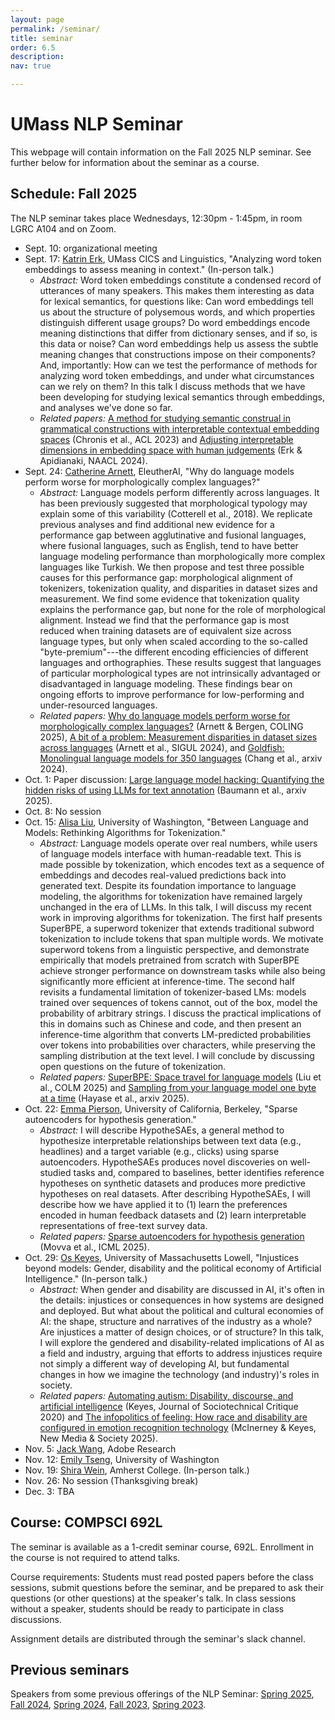 ```yaml
---
layout: page
permalink: /seminar/
title: seminar
order: 6.5
description:
nav: true

---
```


# UMass NLP Seminar

This webpage will contain information on the Fall 2025 NLP seminar.
See further below for information about the seminar as a course.

## Schedule: Fall 2025

The NLP seminar takes place Wednesdays, 12:30pm - 1:45pm, in room LGRC A104 and on Zoom.

- Sept. 10: organizational meeting
- Sept. 17: [Katrin Erk](https://www.katrinerk.com/), UMass CICS and Linguistics, "Analyzing word token embeddings to assess meaning in context."  (In-person talk.)
  - *Abstract:* Word token embeddings constitute a condensed record of utterances of many speakers. This makes them interesting as data for lexical semantics, for questions like: Can word embeddings tell us about the structure of polysemous words, and which properties distinguish different usage groups? Do word embeddings encode meaning distinctions that differ from dictionary senses, and if so, is this data or noise? Can word embeddings help us assess the subtle meaning changes that  constructions impose on their components? And, importantly: How can we test the performance of methods for analyzing word token embeddings, and under what circumstances can we rely on them? In this talk I discuss methods that we have been developing for studying lexical semantics through embeddings, and analyses we've done so far. 
  - *Related papers:*
  [A method for studying semantic construal in grammatical constructions with interpretable contextual embedding spaces](https://aclanthology.org/2023.acl-long.14/) (Chronis et al., ACL 2023) and [Adjusting interpretable dimensions in embedding space with human judgements](https://aclanthology.org/2024.naacl-long.146/) (Erk & Apidianaki, NAACL 2024).
- Sept. 24: [Catherine Arnett](https://www.catherinearnett.github.io/), EleutherAI, "Why do language models perform worse for morphologically complex languages?"
  - *Abstract:* Language models perform differently across languages. It has been previously suggested that morphological typology may explain some of this variability (Cotterell et al., 2018). We replicate previous analyses and find additional new evidence for a performance gap between agglutinative and fusional languages, where fusional languages, such as English, tend to have better language modeling performance than morphologically more complex languages like Turkish. We then propose and test three possible causes for this performance gap: morphological alignment of tokenizers, tokenization quality, and disparities in dataset sizes and measurement. We find some evidence that tokenization quality explains the performance gap, but none for the role of morphological alignment. Instead we find that the performance gap is most reduced when training datasets are of equivalent size across language types, but only when scaled according to the so-called "byte-premium"---the different encoding efficiencies of different languages and orthographies. These results suggest that languages of particular morphological types are not intrinsically advantaged or disadvantaged in language modeling. These findings bear on ongoing efforts to improve performance for low-performing and under-resourced languages.
  - *Related papers:* [Why do language models perform worse for morphologically complex languages?](https://aclanthology.org/2025.coling-main.441/) (Arnett & Bergen, COLING 2025), [A bit of a problem: Measurement disparities in dataset sizes across languages](https://aclanthology.org/2024.sigul-1.1.pdf) (Arnett et al., SIGUL 2024), and [Goldfish: Monolingual language models for 350 languages](https://arxiv.org/pdf/2408.10441) (Chang et al., arxiv 2024).
- Oct. 1: Paper discussion: [Large language model hacking: Quantifying the hidden risks of using LLMs for text annotation](https://arxiv.org/abs/2509.08825) (Baumann et al., arxiv 2025).
- Oct. 8: No session
- Oct. 15: [Alisa Liu](https://alisawuffles.github.io/), University of Washington, "Between Language and Models: Rethinking Algorithms for Tokenization."
  - *Abstract:* Language models operate over real numbers, while users of language models interface with human-readable text. This is made possible by tokenization, which encodes text as a sequence of embeddings and decodes real-valued predictions back into generated text. Despite its foundation importance to language modeling, the algorithms for tokenization have remained largely unchanged in the era of LLMs. In this talk, I will discuss my recent work in improving algorithms for tokenization. The first half presents SuperBPE, a superword tokenizer that extends traditional subword tokenization to include tokens that span multiple words. We motivate superword tokens from a linguistic perspective, and demonstrate empirically that models pretrained from scratch with SuperBPE achieve stronger performance on downstream tasks while also being significantly more efficient at inference-time. The second half revisits a fundamental limitation of tokenizer-based LMs: models trained over sequences of tokens cannot, out of the box, model the probability of arbitrary strings. I discuss the practical implications of this in domains such as Chinese and code, and then present an inference-time algorithm that converts LM-predicted probabilities over tokens into probabilities over characters, while preserving the sampling distribution at the text level. I will conclude by discussing open questions on the future of tokenization.
  - *Related papers:* [SuperBPE: Space travel for language models](https://arxiv.org/abs/2509.08825) (Liu et al., COLM 2025) and [Sampling from your language model one byte at a time](https://arxiv.org/abs/2509.08825) (Hayase et al., arxiv 2025). 
- Oct. 22: [Emma Pierson](https://people.eecs.berkeley.edu/~emmapierson/), University of California, Berkeley, "Sparse autoencoders for hypothesis generation."
  - *Abstract:* I will describe HypotheSAEs, a general method to hypothesize interpretable relationships between text data (e.g., headlines) and a target variable (e.g., clicks) using sparse autoencoders. HypotheSAEs produces novel discoveries on well-studied tasks and, compared to baselines, better identifies reference hypotheses on synthetic datasets and produces more predictive hypotheses on real datasets. After describing HypotheSAEs, I will describe how we have applied it to (1) learn the preferences encoded in human feedback datasets and (2) learn interpretable representations of free-text survey data.
  - *Related papers:* [Sparse autoencoders for hypothesis generation](https://openreview.net/pdf?id=4R0pugRyN5) (Movva et al., ICML 2025).
- Oct. 29: [Os Keyes](https://ironholds.org/), University of Massachusetts Lowell, "Injustices beyond models: Gender, disability and the political economy of Artificial Intelligence." (In-person talk.) 
  - *Abstract:* When gender and disability are discussed in AI, it's often in the details: injustices or consequences in how systems are designed and deployed. But what about the political and cultural economies of AI: the shape, structure and narratives of the industry as a whole? Are injustices a matter of design choices, or of structure? In this talk, I will explore the gendered and disability-related implications of AI as a field and industry, arguing that efforts to address injustices require not simply a different way of developing AI, but fundamental changes in how we imagine the technology (and industry)'s roles in society.
  - *Related papers:* [Automating autism: Disability, discourse, and artificial intelligence](https://digitalcommons.odu.edu/cgi/viewcontent.cgi?article=1021&context=sociotechnicalcritique) (Keyes, Journal of Sociotechnical Critique 2020) and [The infopolitics of feeling: How race and disability are configured in emotion recognition technology](https://journals.sagepub.com/doi/pdf/10.1177/14614448241235914) (McInerney & Keyes, New Media & Society 2025).
- Nov. 5: [Jack Wang](https://zichaow.github.io/), Adobe Research
- Nov. 12: [Emily Tseng](https://emtseng.me/), University of Washington
- Nov. 19: [Shira Wein](https://shirawein.github.io/), Amherst College.  (In-person talk.)
- Nov. 26: No session (Thanksgiving break)
- Dec. 3: TBA

## Course: COMPSCI 692L

The seminar is available as a 1-credit seminar course, 692L.
Enrollment in the course is not required to attend talks.

Course requirements: Students must read posted papers before the class sessions, submit questions before the seminar, and be prepared to ask their questions (or other questions) at the speaker's talk.  In class sessions without a speaker, students should be ready to participate in class discussions.

Assignment details are distributed through the seminar's slack channel.

## Previous seminars

Speakers from some previous offerings of the NLP Seminar:
  <a href="/seminar_s25/">Spring 2025</a>,
  <a href="https://people.cs.umass.edu/~miyyer/nlpseminar/">Fall 2024</a>,
  <a href="https://people.cs.umass.edu/~miyyer/nlpseminar/spring24.html">Spring 2024</a>,
  <a href="https://people.cs.umass.edu/~miyyer/nlpseminar/fall23.html">Fall 2023</a>,
  <a href="https://people.cs.umass.edu/~miyyer/nlpseminar/spring23.html">Spring 2023</a>.

